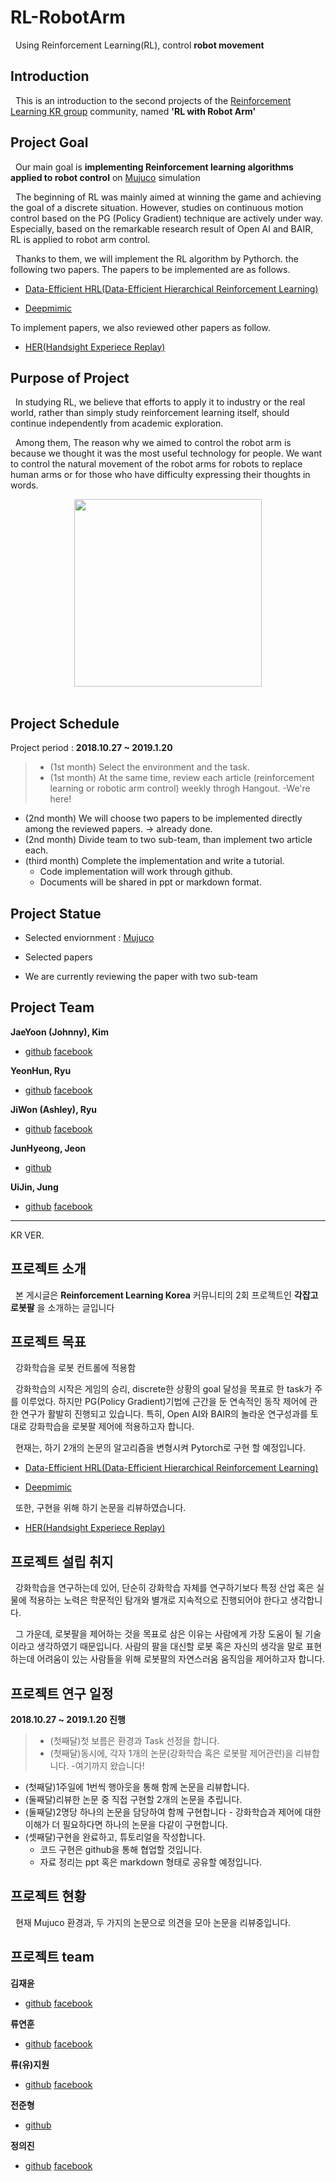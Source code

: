 # RL-RobotArm

&nbsp;&nbsp;Using Reinforcement Learning(RL), control **robot movement**

## Introduction

&nbsp;&nbsp;This is an introduction to the second projects of the [Reinforcement Learning KR group](https://www.facebook.com/groups/ReinforcementLearningKR/) community, named **'RL with Robot Arm'**


## Project Goal

&nbsp;&nbsp;Our main goal is **implementing Reinforcement learning algorithms applied to robot control** on [Mujuco](http://www.mujoco.org/) simulation

&nbsp;&nbsp;The beginning of RL was mainly aimed at winning the game and achieving the goal of a discrete situation.  However, studies on continuous motion control based on the PG (Policy Gradient) technique are actively under way.  Especially, based on the remarkable research result of Open AI and BAIR, RL is applied to robot arm control.

&nbsp;&nbsp;Thanks to them, we will implement the RL algorithm by Pythorch. the following two papers.  The papers to be implemented are as follows.

- [Data-Efficient HRL(Data-Efficient Hierarchical Reinforcement Learning)](https://arxiv.org/abs/1805.08296)

- [Deepmimic](https://arxiv.org/abs/1804.02717)

 To implement papers, we also reviewed other papers as follow.
 
- [HER(Handsight Experiece Replay)](https://arxiv.org/abs/1707.01495)


## Purpose of Project

&nbsp;&nbsp;In studying RL, we believe that efforts to apply it to industry or the real world, rather than simply study reinforcement learning itself, should continue independently from academic exploration.
 
&nbsp;&nbsp;Among them, The reason why we aimed to control the robot arm is because we thought it was the most useful technology for people. We want to control the natural movement of the robot arms for robots to replace human arms or for those who have difficulty expressing their thoughts in words.

<center> <img src="https://image.side3.no/4303549.jpg?imageId=4303549&x=0&y=0&cropw=100&croph=100&width=1000&height=670" height="300"/> </center>
<br>


## Project Schedule

Project period : **2018.10.27 ~ 2019.1.20**

> - (1st month) Select the environment and the task.
> - (1st month) At the same time, review each article (reinforcement learning or robotic arm control) weekly throgh Hangout.
>  -We're here!
- (2nd month) We will choose two papers to be implemented directly among the reviewed papers. -> already done.
- (2nd month) Divide team to two sub-team, than implement two article each.
- (third month) Complete the implementation and write a tutorial.
  - Code implementation will work through github.
  - Documents will be shared in ppt or markdown format.

## Project Statue

- Selected enviornment : [Mujuco](http://www.mujoco.org/)

- Selected papers

- We are currently reviewing the paper with two sub-team

## Project Team

**JaeYoon (Johnny), Kim**
+ [github](https://github.com/jangikim2) [facebook](https://www.facebook.com/jangikim)

**YeonHun, Ryu**
+ [github](https://github.com/yhryu0409) [facebook](https://www.facebook.com/yeonhun.ryu)
  
**JiWon (Ashley), Ryu**
+ [github](https://github.com/AshleyRyu) [facebook](https://www.facebook.com/profile.php?id=100001622442143)
  
**JunHyeong, Jeon**
+ [github](github.com/junhyeongjeon)

**UiJin, Jung**
+ [github](https://github.com/jinPrelude) [facebook](https://www.facebook.com/profile.php?id=100011176712221&fref=gs&dti=1890180054554559&hc_location=group_dialog)


--------------------------


KR VER.
## 프로젝트 소개

&nbsp;&nbsp;본 게시글은 **Reinforcement Learning Korea** 커뮤니티의 2회 프로젝트인 **각잡고 로봇팔** 을 소개하는 글입니다

## 프로젝트 목표

&nbsp;&nbsp;강화학습을 로봇 컨트롤에 적용함

&nbsp;&nbsp;강화학습의 시작은 게임의 승리, discrete한 상황의 goal 달성을 목표로 한 task가 주를 이루었다. 하지만 PG(Policy Gradient)기법에 근간을 둔 연속적인 동작 제어에 관한 연구가 활발히 진행되고 있습니다. 특히, Open AI와 BAIR의 놀라운 연구성과를 토대로 강화학습을 로봇팔 제어에 적용하고자 합니다.

&nbsp;&nbsp;현재는, 하기 2개의 논문의 알고리즘을 변형시켜 Pytorch로 구현 할 예정입니다.

- [Data-Efficient HRL(Data-Efficient Hierarchical Reinforcement Learning)](https://arxiv.org/abs/1805.08296)

- [Deepmimic](https://arxiv.org/abs/1804.02717)

&nbsp;&nbsp;또한, 구현을 위해 하기 논문을 리뷰하였습니다.
 
 - [HER(Handsight Experiece Replay)](https://arxiv.org/abs/1707.01495)

## 프로젝트 설립 취지

&nbsp;&nbsp;강화학습을 연구하는데 있어, 단순히 강화학습 자체를 연구하기보다 특정 산업 혹은 실물에 적용하는 노력은 학문적인 탐개와 별개로 지속적으로 진행되어야 한다고 생각합니다.

&nbsp;&nbsp;그 가운데, 로봇팔을 제어하는 것을 목표로 삼은 이유는 사람에게 가장 도움이 될 기술이라고 생각하였기 때문입니다. 사람의 팔을 대신할 로봇 혹은 자신의 생각을 말로 표현하는데 어려움이 있는 사람들을 위해 로봇팔의 자연스러움 움직임을 제어하고자 합니다.

## 프로젝트 연구 일정
**2018.10.27 ~ 2019.1.20 진행**

> - (첫째달)첫 보름은 환경과 Task 선정을 합니다.
> - (첫째달)동시에, 각자 1개의 논문(강화학습 혹은 로봇팔 제어관련)을 리뷰합니다. -여기까지 왔습니다!
- (첫째달)1주일에 1번씩 행아웃을 통해 함께 논문을 리뷰합니다.
- (둘째달)리뷰한 논문 중 직접 구현할 2개의 논문을 추립니다. 
- (둘째달)2명당 하나의 논문을 담당하여 함께 구현합니다 - 강화학습과 제어에 대한 이해가 더 필요하다면 하나의 논문을 다같이 구현합니다.
- (셋째달)구현을 완료하고, 튜토리얼을 작성합니다.
  - 코드 구현은 github을 통해 협업할 것입니다. 
  - 자료 정리는 ppt 혹은 markdown 형태로 공유할 예정입니다.

## 프로젝트 현황

&nbsp;&nbsp;현재 Mujuco 환경과, 두 가지의 논문으로 의견을 모아 논문을 리뷰중입니다.

## 프로젝트 team

**김재윤**
+ [github](https://github.com/jangikim2) [facebook](https://www.facebook.com/jangikim)

**류연훈**
+ [github](https://github.com/yhryu0409) [facebook](https://www.facebook.com/yeonhun.ryu)
  
**류(유)지원**
+ [github](https://github.com/AshleyRyu) [facebook](https://www.facebook.com/profile.php?id=100001622442143)
  
**전준형**
+ [github](github.com/junhyeongjeon)

**정의진**
+ [github](https://github.com/jinPrelude) [facebook](https://www.facebook.com/profile.php?id=100011176712221&fref=gs&dti=1890180054554559&hc_location=group_dialog)

